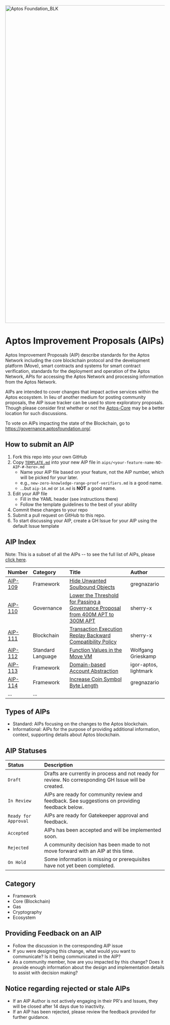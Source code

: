 <img width="1001" alt="Aptos Foundation_BLK" src="https://github.com/aptos-foundation/AIPs/assets/15336794/7e529eea-3a7d-465f-b889-3ce52f5fe8ff">

# Aptos Improvement Proposals (AIPs)

Aptos Improvement Proposals (AIP) describe standards for the Aptos Network including the core blockchain protocol and the development platform (Move), smart contracts and systems for smart contract verification, standards for the deployment and operation of the Aptos Network, APIs for accessing the Aptos Network and processing information from the Aptos Network.

AIPs are intended to cover changes that impact active services within the Aptos ecosystem. In lieu of another medium for posting community proposals, the AIP issue tracker can be used to store exploratory proposals. Though please consider first whether or not the [Aptos-Core](https://github.com/aptos-labs/aptos-core/issues) may be a better location for such discussions.

To vote on AIPs impacting the state of the Blockchain, go to https://governance.aptosfoundation.org/.

## How to submit an AIP

 1. Fork this repo into your own GitHub
 2. Copy [`TEMPLATE.md`](TEMPLATE.md) into your new AIP file in `aips/<your-feature-name-NO-AIP-#-here>.md`
    + Name your AIP file based on your feature, not the AIP number, which will be picked for your later.
    + e.g., `new-zero-knowledge-range-proof-verifiers.md` is a good name.
    - ...but `aip-14.md` or `14.md` is **NOT** a good name.
 3. Edit your AIP file
    - Fill in the YAML header (see instructions there)
    - Follow the template guidelines to the best of your ability
 4. Commit these changes to your repo
 5. Submit a pull request on GitHub to this repo.
 6. To start discussing your AIP, create a GH Issue for your AIP using the default Issue template

## AIP Index

Note: This is a subset of all the AIPs -- to see the full list of AIPs, please [click here](https://github.com/aptos-foundation/AIPs/wiki/Index-of-AIPs).

| Number | Category | Title  | Author |
|:---|:---|:---|:---
| [AIP-109](https://github.com/aptos-foundation/AIPs/issues/545) | Framework | [Hide Unwanted Soulbound Objects](https://github.com/aptos-foundation/AIPs/blob/main/aips/aip-109.md)| gregnazario |
| [AIP-110](https://github.com/aptos-foundation/AIPs/issues/551) | Governance | [Lower the Threshold for Passing a Governance Proposal from 400M APT to 300M APT](https://github.com/aptos-foundation/AIPs/blob/main/aips/aip-110.md)| sherry-x |
| [AIP-111](https://github.com/aptos-foundation/AIPs/issues/555) | Blockchain | [Transaction Execution Replay Backward Compatibility Policy](https://github.com/aptos-foundation/AIPs/blob/main/aips/aip-111.md)| sherry-x |
| [AIP-112](https://github.com/aptos-foundation/AIPs/issues/562) | Standard Language | [Function Values in the Move VM](https://github.com/aptos-foundation/AIPs/blob/main/aips/aip-112.md)| Wolfgang Grieskamp |
| [AIP-113](https://github.com/aptos-foundation/AIPs/issues/563) | Framework | [Domain-based Account Abstraction](https://github.com/aptos-foundation/AIPs/blob/main/aips/aip-113.md)| igor-aptos, lightmark |
| [AIP-114](https://github.com/aptos-foundation/AIPs/issues/564) | Framework | [Increase Coin Symbol Byte Length](https://github.com/aptos-foundation/AIPs/blob/main/aips/aip-114.md)| gregnazario |
| ... | ... |||

## Types of AIPs
* Standard: AIPs focusing on the changes to the Aptos blockchain.
* Informational: AIPs for the purpose of providing additional information, context, supporting details about Aptos blockchain.

## AIP Statuses
| Status | Description|
|:--|:--|
| `Draft` | Drafts are currently in process and not ready for review. No corresponding GH Issue will be created.|
| `In Review` | AIPs are ready for community review and feedback. See suggestions on providing feedback below. |
| `Ready for Approval` | AIPs are ready for Gatekeeper approval and feedback. |
| `Accepted `| AIPs has been accepted and will be implemented soon. |
| `Rejected` | A community decision has been made to not move forward with an AIP at this time.| 
| `On Hold` | Some information is missing or prerequisites have not yet been completed. | 

## Category
* Framework
* Core (Blockchain)
* Gas
* Cryptography
* Ecosystem

## Providing Feedback on an AIP
* Follow the discussion in the corresponding AIP issue
* If you were designing this change, what would you want to communicate? Is it being communicated in the AIP?
* As a community member, how are you impacted by this change? Does it provide enough information about the design and implementation details to assist with decision making?

## Notice regarding rejected or stale AIPs
* If an AIP Author is not actively engaging in their PR's and Issues, they will be closed after 14 days due to inactivity.
* If an AIP has been rejected, please review the feedback provided for further guidance.
